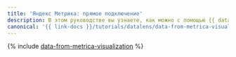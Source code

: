 ```yaml
---
title: 'Яндекс Метрика: прямое подключение'
description: В этом руководстве вы узнаете, как можно с помощью {{ datalens-short-name }} визуализировать и исследовать данные из сервиса {{ metrika }}.
canonical: '{{ link-docs }}/tutorials/datalens/data-from-metrica-visualization'
---
```


{% include [data-from-metrica-visualization](../../_tutorials/datalens/data-from-metrica-visualization.md) %}
